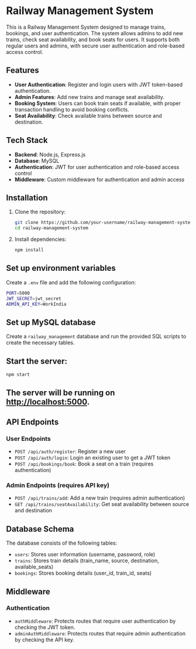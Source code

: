 # Railway Management System

This is a Railway Management System designed to manage trains, bookings, and user authentication. The system allows admins to add new trains, check seat availability, and book seats for users. It supports both regular users and admins, with secure user authentication and role-based access control.

## Features

- **User Authentication**: Register and login users with JWT token-based authentication.
- **Admin Features**: Add new trains and manage seat availability.
- **Booking System**: Users can book train seats if available, with proper transaction handling to avoid booking conflicts.
- **Seat Availability**: Check available trains between source and destination.

## Tech Stack

- **Backend**: Node.js, Express.js
- **Database**: MySQL
- **Authentication**: JWT for user authentication and role-based access control
- **Middleware**: Custom middleware for authentication and admin access

## Installation

1. Clone the repository:

   ```bash
   git clone https://github.com/your-username/railway-management-system.git
   cd railway-management-system
   ```

2. Install dependencies:
   ```bash
   npm install
   ```

## Set up environment variables

Create a `.env` file and add the following configuration:

```bash
PORT=5000
JWT_SECRET=jwt_secret
ADMIN_API_KEY=WorkIndia
```

## Set up MySQL database

Create a `railway_management` database and run the provided SQL scripts to create the necessary tables.

## Start the server:

```bash
npm start
```

## The server will be running on [http://localhost:5000](http://localhost:5000).

## API Endpoints

### User Endpoints

- `POST /api/auth/register`: Register a new user
- `POST /api/auth/login`: Login an existing user to get a JWT token
- `POST /api/bookings/book`: Book a seat on a train (requires authentication)

### Admin Endpoints (requires API key)

- `POST /api/trains/add`: Add a new train (requires admin authentication)
- `GET /api/trains/seatAvailability`: Get seat availability between source and destination

## Database Schema

The database consists of the following tables:

- `users`: Stores user information (username, password, role)
- `trains`: Stores train details (train_name, source, destination, available_seats)
- `bookings`: Stores booking details (user_id, train_id, seats)

## Middleware

### Authentication

- `authMiddleware`: Protects routes that require user authentication by checking the JWT token.
- `adminAuthMiddleware`: Protects routes that require admin authentication by checking the API key.
